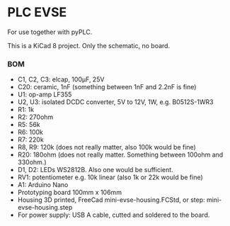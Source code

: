 # PLC EVSE

For use together with pyPLC.

This is a KiCad 8 project. Only the schematic, no board.

### BOM

* C1, C2, C3: elcap, 100µF, 25V
* C20: ceramic, 1nF (something between 1nF and 2.2nF is fine)
* U1: op-amp LF355
* U2, U3: isolated DCDC converter, 5V to 12V, 1W, e.g. B0512S-1WR3
* R1: 1k
* R2: 270ohm
* R5: 56k
* R6: 100k
* R7: 220k
* R8, R9: 120k (does not really matter, also 100k would be fine)
* R20: 180ohm (does not really matter. Something between 100ohm and 330ohm.)
* D1, D2: LEDs WS2812B. Also one would be sufficient.
* RV1: potentiometer e.g. 10k linear (also 1k or 22k would be fine)
* A1: Arduino Nano
* Prototyping board 100mm x 106mm
* Housing 3D printed, FreeCad mini-evse-housing.FCStd, or step: mini-evse-housing.step
* For power supply: USB A cable, cutted and soldered to the board.
